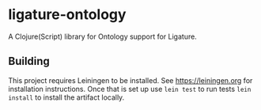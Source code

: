 # ligature-ontology

A Clojure(Script) library for Ontology support for Ligature.

## Building
This project requires Leiningen to be installed.
See https://leiningen.org for installation instructions.
Once that is set up use `lein test` to run tests `lein install` to install the artifact locally.
